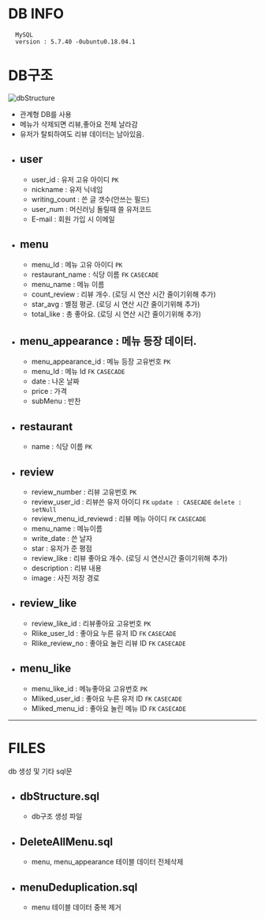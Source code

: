 # DB INFO

`  MySQL`  
`  version : 5.7.40 -0ubuntu0.18.04.1`

# DB구조

![dbStructure](https://user-images.githubusercontent.com/95959567/205449117-cd07eb22-1993-450a-afe2-8d1d95678ab1.png)

-   관계형 DB를 사용
-   메뉴가 삭제되면 리뷰,좋아요 전체 날라감
-   유저가 탈퇴하여도 리뷰 데이터는 남아있음.
-   ## user
    -   user_id : 유저 고유 아이디 `PK`
    -   nickname : 유저 닉네임
    -   writing_count : 쓴 글 갯수(안쓰는 필드)
    -   user_num : 머신러닝 돌릴때 쓸 유저코드
    -   E-mail : 회원 가입 시 이메일
-   ## menu
    -   menu_Id : 메뉴 고유 아이디 `PK`
    -   restaurant_name : 식당 이름 `FK` `CASECADE`
    -   menu_name : 메뉴 이름
    -   count_review : 리뷰 개수. (로딩 시 연산 시간 줄이기위해 추가)
    -   star_avg : 별점 평균. (로딩 시 연산 시간 줄이기위해 추가)
    -   total_like : 총 좋아요. (로딩 시 연산 시간 줄이기위해 추가)
-   ## menu_appearance : 메뉴 등장 데이터.
    -   menu_appearance_id : 메뉴 등장 고유번호 `PK`
    -   menu_Id : 메뉴 Id `FK` `CASECADE`
    -   date : 나온 날짜
    -   price : 가격
    -   subMenu : 반찬
-   ## restaurant
    -   name : 식당 이름 `PK`
-   ## review
    -   review_number : 리뷰 고유번호 `PK`
    -   review_user_id : 리뷰쓴 유저 아이디 `FK` `update : CASECADE` `delete : setNull`
    -   review_menu_id_reviewd : 리뷰 메뉴 아이디 `FK` `CASECADE`
    -   menu_name : 메뉴이름
    -   write_date : 쓴 날자
    -   star : 유저가 준 평점
    -   review_like : 리뷰 좋아요 개수. (로딩 시 연산시간 줄이기위해 추가)
    -   description : 리뷰 내용
    -   image : 사진 저장 경로
-   ## review_like
    -   review_like_id : 리뷰좋아요 고유번호 `PK`
    -   Rlike_user_Id : 좋아요 누른 유저 ID `FK` `CASECADE`
    -   Rlike_review_no : 좋아요 눌린 리뷰 ID `FK` `CASECADE`
-   ## menu_like
    -   menu_like_id : 메뉴좋아요 고유번호 `PK`
    -   Mliked_user_id : 좋아요 누른 유저 ID `FK` `CASECADE`
    -   Mliked_menu_id : 좋아요 눌린 메뉴 ID `FK` `CASECADE`

---

# FILES

db 생성 및 기타 sql문

-   ## dbStructure.sql
    -   db구조 생성 파일
-   ## DeleteAllMenu.sql
    -   menu, menu_appearance 테이블 데이터 전체삭제
-   ## menuDeduplication.sql
    -   menu 테이블 데이터 중복 제거
